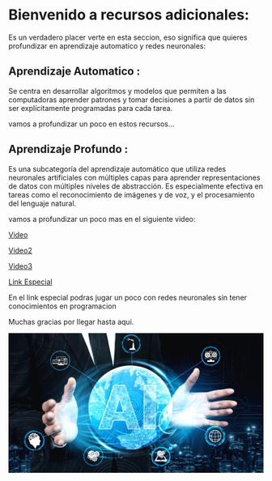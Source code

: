 # Bienvenido a recursos adicionales:
Es un verdadero placer verte en esta seccion, eso significa que quieres profundizar en aprendizaje automatico y redes neuronales:

## Aprendizaje Automatico :

 Se centra en desarrollar algoritmos y modelos que permiten a las computadoras aprender patrones y tomar decisiones a partir de datos sin ser explícitamente programadas para cada tarea.

vamos a profundizar un poco en estos recursos...



## Aprendizaje Profundo :
Es una subcategoría del aprendizaje automático que utiliza redes neuronales artificiales con múltiples capas para aprender representaciones de datos con múltiples niveles de abstracción. Es especialmente efectiva en tareas como el reconocimiento de imágenes y de voz, y el procesamiento del lenguaje natural.

vamos a profundizar un poco mas en el siguiente video:

[Video](https://www.youtube.com/watch?v=iX_on3VxZzk&t=1s)

[Video2](https://www.youtube.com/watch?v=j6eGHROLKP8)

[Video3](https://www.youtube.com/watch?v=JpE4bYyRADI)

[Link Especial](https://playground.tensorflow.org/#activation=tanh&batchSize=10&dataset=circle&regDataset=reg-plane&learningRate=0.03&regularizationRate=0&noise=0&networkShape=8,6,2&seed=0.83735&showTestData=false&discretize=false&percTrainData=50&x=true&y=true&xTimesY=false&xSquared=false&ySquared=false&cosX=false&sinX=false&cosY=false&sinY=false&collectStats=false&problem=classification&initZero=false&hideText=false)

En el link especial podras jugar un poco con redes neuronales sin tener conocimientos en programacion

Muchas gracias por llegar hasta aqui.

<p align="center">
  <img width="1000" src="img/AI.jpg">
  </p>